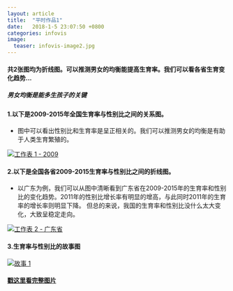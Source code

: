 ```yaml
---
layout: article
title:  "平时作品1"
date:   2018-1-5 23:07:50 +0800
categories: infovis
image:
  teaser: infovis-image2.jpg
---
```

#### 共2张图均为折线图。可以推测男女的均衡能提高生育率。我们可以看各省生育变化趋势...


##### 男女均衡是能多生孩子的关键


#### 1.以下是2009-2015年全国生育率与性别比之间的关系图。

- 图中可以看出性别比和生育率是呈正相关的。我们可以推测男女的均衡是有助于人类生育繁殖的。



<div class='tableauPlaceholder' id='viz1515240258744' style='position: relative'>
        <noscript><a href='#'><img alt='工作表 1 - 2009 ' 
        src='https:&#47;&#47;public.tableau.com&#47;static&#47;images&#47;HJ&#47;HJZN8XGTG&#47;1_rss.png' style='border: none' /></a>
        </noscript>
        <object class='tableauViz'  style='display:none;'><param name='host_url' value='https%3A%2F%2Fpublic.tableau.com%2F' /> <param name='embed_code_version' value='3' /> <param name='path' value='shared&#47;HJZN8XGTG' /> <param name='toolbar' value='yes' /><param name='static_image' value='https:&#47;&#47;public.tableau.com&#47;static&#47;images&#47;HJ&#47;HJZN8XGTG&#47;1.png' /> <param name='animate_transition' value='yes' /><param name='display_static_image' value='yes' /><param name='display_spinner' value='yes' /><param name='display_overlay' value='yes' /><param name='display_count' value='yes' />
        </object>
</div>                
<script type='text/javascript'>                    var divElement = document.getElementById('viz1515240258744');                    var vizElement = divElement.getElementsByTagName('object')[0];                    vizElement.style.width='100%';vizElement.style.height=(divElement.offsetWidth*0.75)+'px';                    var scriptElement = document.createElement('script');                    scriptElement.src = 'https://public.tableau.com/javascripts/api/viz_v1.js';                    vizElement.parentNode.insertBefore(scriptElement, vizElement);                
</script>







#### 2.以下是全国各省2009-2015生育率与性别比之间的折线图。

- 以广东为例，我们可以从图中清晰看到广东省在2009-2015年的生育率和性别比的变化趋势。2011年的性别比增长率有明显的增高，与此同时2011年的生育率的增长率则明显下降。
但总的来说，我国的生育率和性别比没什么太大变化，大致呈稳定走向。



<div class='tableauPlaceholder' id='viz1515241756298' style='position: relative'>
         <noscript><a href='#'><img alt='工作表 2 - 广东省 ' 
         src='https:&#47;&#47;public.tableau.com&#47;static&#47;images&#47;_1&#47;_18164&#47;2&#47;1_rss.png' style='border: none' /></a>
         </noscript>
         <object class='tableauViz'  style='display:none;'><param name='host_url' value='https%3A%2F%2Fpublic.tableau.com%2F' /> <param name='embed_code_version' value='3' /> <param name='site_root' value='' /><param name='name' value='_18164&#47;2' /><param name='tabs' value='no' /><param name='toolbar' value='yes' /><param name='static_image' value='https:&#47;&#47;public.tableau.com&#47;static&#47;images&#47;_1&#47;_18164&#47;2&#47;1.png' /> <param name='animate_transition' value='yes' /><param name='display_static_image' value='yes' /><param name='display_spinner' value='yes' /><param name='display_overlay' value='yes' /><param name='display_count' value='yes' />
         </object>
</div>                
<script type='text/javascript'>                    var divElement = document.getElementById('viz1515241756298');                    var vizElement = divElement.getElementsByTagName('object')[0];                    vizElement.style.width='100%';vizElement.style.height=(divElement.offsetWidth*0.75)+'px';                    var scriptElement = document.createElement('script');                    scriptElement.src = 'https://public.tableau.com/javascripts/api/viz_v1.js';                    vizElement.parentNode.insertBefore(scriptElement, vizElement);                
</script>







#### 3.生育率与性别比的故事图





<div class='tableauPlaceholder' id='viz1515242068167' style='position: relative'>
         <noscript><a href='#'><img alt='故事 1 ' 
         src='https:&#47;&#47;public.tableau.com&#47;static&#47;images&#47;_1&#47;_18164&#47;1_2&#47;1_rss.png' style='border: none' /></a>
         </noscript>
         <object class='tableauViz'  style='display:none;'><param name='host_url' value='https%3A%2F%2Fpublic.tableau.com%2F' /> <param name='embed_code_version' value='3' /> <param name='site_root' value='' /><param name='name' value='_18164&#47;1_2' /><param name='tabs' value='no' /><param name='toolbar' value='yes' /><param name='static_image' value='https:&#47;&#47;public.tableau.com&#47;static&#47;images&#47;_1&#47;_18164&#47;1_2&#47;1.png' /> <param name='animate_transition' value='yes' /><param name='display_static_image' value='yes' /><param name='display_spinner' value='yes' /><param name='display_overlay' value='yes' /><param name='display_count' value='yes' />
         </object>
</div>                
<script type='text/javascript'>                    var divElement = document.getElementById('viz1515242068167');                    var vizElement = divElement.getElementsByTagName('object')[0];                    vizElement.style.width='1016px';vizElement.style.height='991px';                    var scriptElement = document.createElement('script');                    scriptElement.src = 'https://public.tableau.com/javascripts/api/viz_v1.js';                    vizElement.parentNode.insertBefore(scriptElement, vizElement);                
</script>






#### [戳这里看完整图片](https://public.tableau.com/profile/shuyiho#!/vizhome/_18164/1_2)

